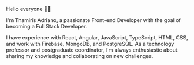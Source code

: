 Hello everyone 🖖🏻

I'm Thamiris Adriano, a passionate Front-end Developer with the goal of becoming a Full Stack Developer. 

I have experience with React, Angular, JavaScript, TypeScript, HTML, CSS, and work with Firebase, MongoDB, and PostgreSQL. As a technology professor and postgraduate coordinator, I'm always enthusiastic about sharing my knowledge and collaborating on new challenges.
